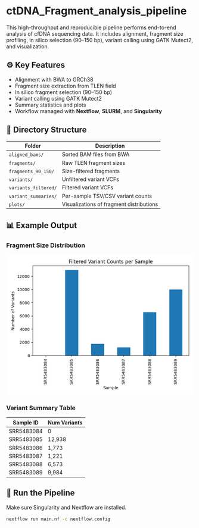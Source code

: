 # ctDNA_Fragment_analysis_pipeline

This high-throughput and reproducible pipeline performs end-to-end analysis of cfDNA sequencing data. It includes alignment, fragment size profiling, in silico selection (90–150 bp), variant calling using GATK Mutect2, and visualization.

## ⚙️ Key Features

- Alignment with BWA to GRCh38
- Fragment size extraction from TLEN field
- In silico fragment selection (90–150 bp)
- Variant calling using GATK Mutect2
- Summary statistics and plots
- Workflow managed with **Nextflow**, **SLURM**, and **Singularity**

## 📁 Directory Structure

| Folder                | Description                               |
|-----------------------|-------------------------------------------|
| `aligned_bams/`       | Sorted BAM files from BWA                 |
| `fragments/`          | Raw TLEN fragment sizes                   |
| `fragments_90_150/`   | Size-filtered fragments                   |
| `variants/`           | Unfiltered variant VCFs                   |
| `variants_filtered/`  | Filtered variant VCFs                     |
| `variant_summaries/`  | Per-sample TSV/CSV variant counts         |
| `plots/`              | Visualizations of fragment distributions  |

## 📊 Example Output

### Fragment Size Distribution

<p align="center">
  <img src="plots/variant_summary_plot.png" width="500">
</p>

### Variant Summary Table

| Sample ID   | Num Variants |
|-------------|--------------|
| SRR5483084  | 0            |
| SRR5483085  | 12,938       |
| SRR5483086  | 1,773        |
| SRR5483087  | 1,221        |
| SRR5483088  | 6,573        |
| SRR5483089  | 9,984        |

## 🚀 Run the Pipeline

Make sure Singularity and Nextflow are installed.

```bash
nextflow run main.nf -c nextflow.config
